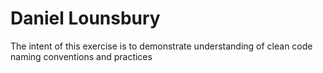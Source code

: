# Daniel Lounsbury
The intent of this exercise is to demonstrate understanding of clean code naming conventions and practices